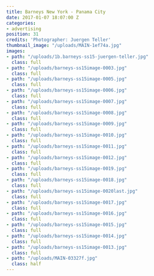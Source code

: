 ```yaml
---
title: Barneys New York - Panama City
date: 2017-01-07 18:07:00 Z
categories:
- advertising
position: 31
credits: 'Photographer: Juergen Teller'
thumbnail_image: "/uploads/MAIN-1ef74a.jpg"
images:
- path: "/uploads/1b.barneys-ss15-juergen-teller.jpg"
  class: full
- path: "/uploads/barneys-ss15image-0003.jpg"
  class: full
- path: "/uploads/barneys-ss15image-0005.jpg"
  class: full
- path: "/uploads/barneys-ss15image-0006.jpg"
  class: full
- path: "/uploads/barneys-ss15image-0007.jpg"
  class: full
- path: "/uploads/barneys-ss15image-0008.jpg"
  class: full
- path: "/uploads/barneys-ss15image-0009.jpg"
  class: full
- path: "/uploads/barneys-ss15image-0010.jpg"
  class: full
- path: "/uploads/barneys-ss15image-0011.jpg"
  class: full
- path: "/uploads/barneys-ss15image-0012.jpg"
  class: full
- path: "/uploads/barneys-ss15image-0019.jpg"
  class: full
- path: "/uploads/barneys-ss15image-0018.jpg"
  class: full
- path: "/uploads/barneys-ss15image-0020last.jpg"
  class: full
- path: "/uploads/barneys-ss15image-0017.jpg"
  class: full
- path: "/uploads/barneys-ss15image-0016.jpg"
  class: full
- path: "/uploads/barneys-ss15image-0015.jpg"
  class: full
- path: "/uploads/barneys-ss15image-0014.jpg"
  class: full
- path: "/uploads/barneys-ss15image-0013.jpg"
  class: full
- path: "/uploads/MAIN-03327f.jpg"
  class: half
---
```


